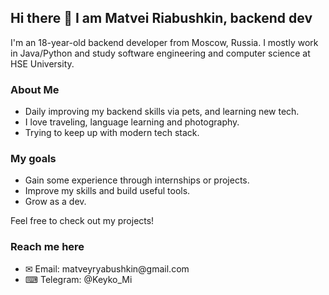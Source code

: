 ## Hi there 👋 I am Matvei Riabushkin, backend dev

I'm an 18-year-old backend developer from Moscow, Russia. I mostly work in Java/Python and study software engineering and computer science at HSE University.

### About Me

- Daily improving my backend skills via pets, and learning new tech.
- I love traveling, language learning and photography.
- Trying to keep up with modern tech stack.

### My goals

- Gain some experience through internships or projects.
- Improve my skills and build useful tools.
- Grow as a dev. 

Feel free to check out my projects!

### Reach me here

- ✉ Email: matveyryabushkin\@gmail.com
- ⌨ Telegram: \@Keyko_Mi
